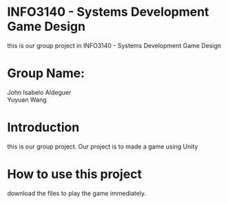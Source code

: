 # INFO3140 - Systems Development Game Design
this is our group project in INFO3140 - Systems Development Game Design

# Group Name:
John Isabelo Aldeguer<br>
Yuyuan Wang<br>

# Introduction
this is our group project. Our project is to made a game using Unity

# How to use this project
download the files to play the game immediately.
